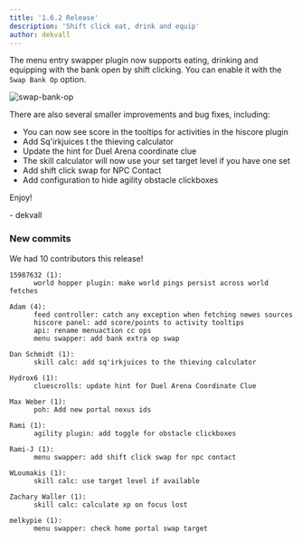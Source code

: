 ```yaml
---
title: '1.6.2 Release'
description: 'Shift click eat, drink and equip'
author: dekvall
---
```


The menu entry swapper plugin now supports eating, drinking and equipping with the bank open by shift clicking. You can enable it with the `Swap Bank Op` option.

![swap-bank-op](/img/blog/1.6.2-Release/swap-bank-op.gif)

There are also several smaller improvements and bug fixes, including:

- You can now see score in the tooltips for activities in the hiscore plugin
- Add Sq'irkjuices t the thieving calculator
- Update the hint for Duel Arena coordinate clue
- The skill calculator will now use your set target level if you have one set
- Add shift click swap for NPC Contact
- Add configuration to hide agility obstacle clickboxes

Enjoy!

\- dekvall

### New commits

We had 10 contributors this release!

```
15987632 (1):
      world hopper plugin: make world pings persist across world fetches

Adam (4):
      feed controller: catch any exception when fetching newes sources
      hiscore panel: add score/points to activity tooltips
      api: rename menuaction cc ops
      menu swapper: add bank extra op swap

Dan Schmidt (1):
      skill calc: add sq'irkjuices to the thieving calculator

Hydrox6 (1):
      cluescrolls: update hint for Duel Arena Coordinate Clue

Max Weber (1):
      poh: Add new portal nexus ids

Rami (1):
      agility plugin: add toggle for obstacle clickboxes

Rami-J (1):
      menu swapper: add shift click swap for npc contact

WLoumakis (1):
      skill calc: use target level if available

Zachary Waller (1):
      skill calc: calculate xp on focus lost

melkypie (1):
      menu swapper: check home portal swap target
```
